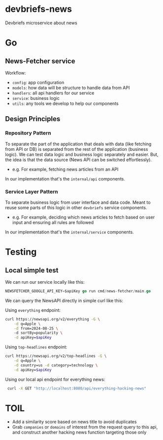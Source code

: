 # devbriefs-news
Devbriefs microservice about news

# Go

## News-Fetcher service

Workflow:
- `config`: app configuration
- `models`: how data will be structure to handle data from API
- `handlers`: all api handlers for our service
- `service`: business logic
- `utils`: any tools we develop to help our components

## Design Principles

### Repository Pattern

To separate the part of the application that deals with data (like fetching from API or DB) is separated from the
rest of the application (business logic). We can test data logic and business logic separately and easier. But, the
idea is that the data source (News API can be switched effortlessly).

- e.g. For example, fetching news articles from an API

In our implementation that's the `internal/api` components.

### Service Layer Pattern

To separate business logic from user interface and data code. Meant to reuse some parts of this logic in other `devbriefs`
service components.

- e.g. For example, deciding which news articles to fetch based on user input and ensuring all rules are followed

In our implementation that's the `internal/service` components.

# Testing

## Local simple test

We can run our service locally like this:
```go
NEWSFETCHER_GOOGLE_API_KEY=$apiKey go run cmd/news-fetcher/main.go
```

We can query the NewsAPI directly in simple curl like this:

Using `everything` endpoint:
```bash
curl https://newsapi.org/v2/everything -G \
    -d q=Apple \
    -d from=2024-08-25 \  
    -d sortBy=popularity \
    -d apiKey=$apiKey
```

Using `top-headlines` endpoint:
```bash
curl https://newsapi.org/v2/top-headlines -G \
    -d q=Apple \
    -d country=us -d category=technology \
    -d apiKey=$apiKey
```

Using our local api endpoint for everything news:
```bash
 curl -X GET "http://localhost:8080/api/everything-hacking-news"
```

# TOIL

- Add a similarity score based on news title to avoid duplicates
- Grab `companies` or `domains` of interest from the request query to this api, and construct another hacking news function
targeting those only



